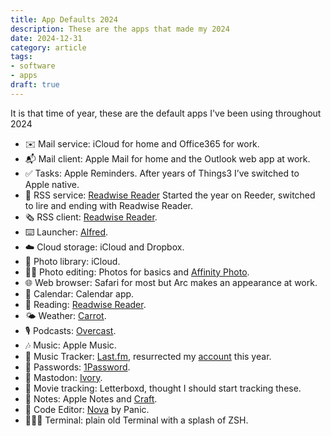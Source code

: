 ```yaml
---
title: App Defaults 2024
description: These are the apps that made my 2024
date: 2024-12-31
category: article
tags:
- software
- apps
draft: true
---
```


It is that time of year, these are the default apps I've been using throughout 2024

- ✉️ Mail service: iCloud for home and Office365 for work.
- 📬 Mail client: Apple Mail for home and the Outlook web app at work.
- ✅ Tasks: Apple Reminders. After years of Things3 I’ve switched to Apple native.
- 📰 RSS service: [Readwise Reader](https://readwise.io/read) Started the year on Reeder, switched to lire and ending with Readwise Reader.
- 🗞️ RSS client: [Readwise Reader](https://readwise.io/read).
- ⌨️ Launcher: [Alfred](https://www.alfredapp.com).
- ☁️ Cloud storage: iCloud and Dropbox.
- 🌅 Photo library: iCloud.
- 🤳🏻 Photo editing: Photos for basics and [Affinity Photo](https://affinity.serif.com/en-gb/photo/).
- 🌐 Web browser: Safari for most but Arc makes an appearance at work.
- 📆 Calendar: Calendar app.
- 📖 Reading: [Readwise Reader](https://readwise.io/read).
- 🌤️ Weather: [Carrot](https://www.meetcarrot.com/weather/).
- 🎙️ Podcasts: [Overcast](https://overcast.fm/).
- 🎶 Music: Apple Music.
- 🎼 Music Tracker: [Last.fm](https://www.last.fm/home), resurrected my [account](https://www.last.fm/user/FunkyLarma) this year.
- 🔐 Passwords: [1Password](https://1password.com/).
- 🐘 Mastodon: [Ivory](https://tapbots.com/ivory/).
- 🍿 Movie tracking: Letterboxd, thought I should start tracking these.
- 📝 Notes: Apple Notes and [Craft](https://www.craft.do/).
- 🧮 Code Editor: [Nova](https://nova.app/) by Panic.
- 👨🏻‍💻 Terminal: plain old Terminal with a splash of ZSH.
